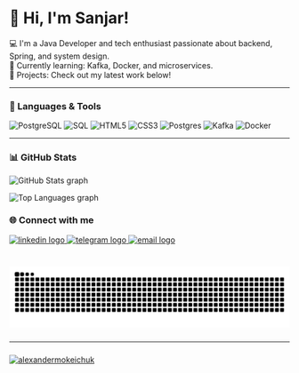 # 👋 Hi, I'm Sanjar!

💻 I'm a Java Developer and tech enthusiast passionate about backend, Spring, and system design.  
🌱 Currently learning: Kafka, Docker, and microservices.  
🚀 Projects: Check out my latest work below!

---
<div align="left">

  <h3>🧰 Languages & Tools</h3>

  <!-- 🛠️ Shields (бейджи) -->
  <p>
    <img src="https://img.shields.io/badge/PostgreSQL-%23316192.svg?style=for-the-badge&logo=postgresql&logoColor=white" alt="PostgreSQL" />
    <img src="https://img.shields.io/badge/SQL-%2300758F.svg?style=for-the-badge&logo=databricks&logoColor=white" alt="SQL" />
    <img src="https://img.shields.io/badge/html5-%23E34F26.svg?style=for-the-badge&logo=html5&logoColor=white" alt="HTML5" />
    <img src="https://img.shields.io/badge/css3-%231572B6.svg?style=for-the-badge&logo=css3&logoColor=white" alt="CSS3" />
    <img src="https://img.shields.io/badge/postgres-%23316192.svg?style=for-the-badge&logo=postgresql&logoColor=white" alt="Postgres" />
    <img src="https://img.shields.io/badge/Kafka-black?style=for-the-badge&logo=apachekafka" alt="Kafka" />
    <img src="https://img.shields.io/badge/Docker-%232496ED.svg?style=for-the-badge&logo=docker&logoColor=white" alt="Docker" />
  </p>
</div>

---

### 📊 GitHub Stats
<div align="left">
  <img
    src="https://github-readme-stats.vercel.app/api?username=Snj203&hide_title=false&hide_rank=false&show_icons=true&include_all_commits=true&count_private=true&disable_animations=false&theme=rose_pine&locale=en&hide_border=true
    &token=${{ secrets.GTFRF }}&custom_title=See%20how%20I%20look"
    height="190"
    alt="GitHub Stats graph"
  />

  <img
    src="https://github-readme-stats.vercel.app/api/top-langs?username=Snj203&locale=en&hide_title=false&layout=compact&card_width=320&langs_count=5&theme=rose_pine&hide_border=true&custom_title=I%20frequently%20use%20it."
    height="190"
    alt="Top Languages graph"
  />
</div>

### 🌐 Connect with me
<div align="left">
  <a href="https://www.linkedin.com/in/%D1%81%D0%B0%D0%BD%D0%B6%D0%B0%D1%80-%D0%BC%D0%B8%D0%BD%D0%B1%D0%B0%D0%B5%D0%B2-62b662365/" target="_blank">
    <img src="https://img.shields.io/static/v1?message=LinkedIn&logo=linkedin&label=&color=0077B5&logoColor=white&labelColor=&style=for-the-badge" height="35" alt="linkedin logo"  />
  </a>
  <a href="https://t.me/PjhtY823" target="_blank">
    <img src="https://img.shields.io/static/v1?message=Telegram&logo=telegram&label=&color=2CA5E0&logoColor=white&labelColor=&style=for-the-badge" height="35" alt="telegram logo"  />
  </a>
  <a href="mailto:snjmbj099@gmail.com" target="_blank">
  <img src="https://img.shields.io/static/v1?message=Email&logo=gmail&label=&color=D14836&logoColor=white&labelColor=&style=for-the-badge" height="35" alt="email logo" />
</a>
</div>

###

<br clear="both">
<img src="https://raw.githubusercontent.com/alexandermokeichuk/alexandermokeichuk/output/snake.svg" alt="Snake animation" />

###

---

###

<p align="left"> <a href="https://github.com/ryo-ma/github-profile-trophy"><img src="https://github-profile-trophy.vercel.app/?username=alexandermokeichuk" alt="alexandermokeichuk" /></a> </p>

###

